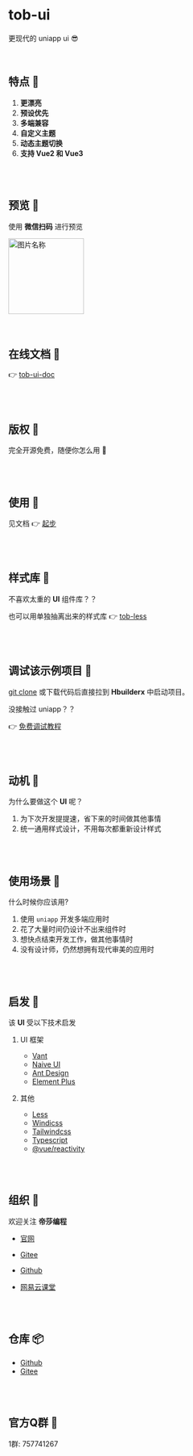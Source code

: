# tob-ui 

更现代的 uniapp ui 😎

<br />

## 特点 🐳 

1. **更漂亮**
2. **预设优先**
3. **多端兼容**
4. **自定义主题**
5. **动态主题切换**
6. **支持 Vue2 和 Vue3**

<br />
<br />

## 预览 🦖

使用 **微信扫码** 进行预览

 <img src="https://dishait.gitee.io/tob-ui-doc/home/wechat-facade.jpg" width = "150" height = "150" alt="图片名称" align=center />

<br />
<br />
<br />

## 在线文档 🐇

👉 [tob-ui-doc](https://dishait.gitee.io/tob-ui-doc/)


<br />
<br />

## 版权 🦌

完全开源免费，随便你怎么用 🤗

<br />
<br />


## 使用 🐂

见文档 👉 [起步](https://dishait.gitee.io/tob-ui-doc/guide/started.html)


<br />
<br />

## 样式库 🐼

不喜欢太重的 **UI** 组件库？？  

也可以用单独抽离出来的样式库 👉 [tob-less](https://tob-less.netlify.app/)


<br />
<br />

## 调试该示例项目 🐐

[git clone](https://github.com/dishait/tob-ui) 或下载代码后直接拉到 **Hbuilderx** 中启动项目。  

没接触过 uniapp？？  

👉 [免费调试教程](https://study.163.com/course/introduction/1209401924.htm?inLoc=ss_ssjg_qblb_uniapp%E8%B0%83%E8%AF%95&share=2&shareId=480000001892585)


<br />
<br />

## 动机 🐗

为什么要做这个 **UI** 呢？

1. 为下次开发提提速，省下来的时间做其他事情
2. 统一通用样式设计，不用每次都重新设计样式

<br />
<br />

## 使用场景 🐻

什么时候你应该用? 

1. 使用 `uniapp` 开发多端应用时
2. 花了大量时间仍设计不出来组件时
3. 想快点结束开发工作，做其他事情时
4. 没有设计师，仍然想拥有现代审美的应用时

<br />
<br />

## 启发 🐃

该 **UI** 受以下技术启发

1. UI 框架

   - [Vant](https://vant-contrib.gitee.io/vant/#/zh-CN/home)
   - [Naive UI](https://www.naiveui.com/)
   - [Ant Design](https://ant.design/index-cn)
   - [Element Plus](https://element-plus.gitee.io/zh-CN/guide/design.html)

2. 其他
   - [Less](https://less.bootcss.com/)
   - [Windicss](https://cn.windicss.org/)
   - [Tailwindcss](https://www.tailwindcss.cn/)
   - [Typescript](https://www.tslang.cn/)
   - [@vue/reactivity](https://www.npmjs.com/package/@vue/reactivity)

<br />
<br />


## 组织 🦔

欢迎关注 **帝莎编程**
- [官网](http://dishaxy.dishait.cn/)
- [Gitee](https://gitee.com/dishait)

- [Github](https://github.com/dishait)

- [网易云课堂](https://study.163.com/provider/480000001892585/index.htm?share=2&shareId=480000001892585)

<br />
<br />

## 仓库 📦

- [Github](https://github.com/dishait/tob-ui)
- [Gitee](https://gitee.com/dishait/tob-ui)

<br />
<br />

## 官方Q群 🐧

1群: 757741267

<br />
<br />